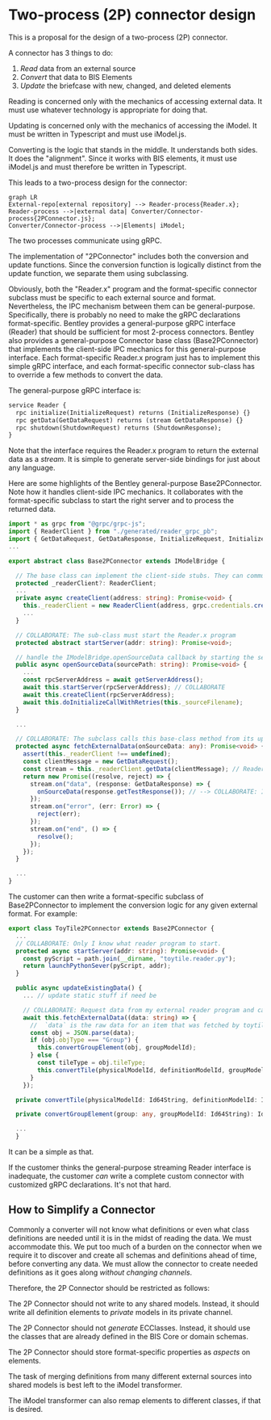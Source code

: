 # Two-process (2P) connector design

This is a proposal for the design of a two-process (2P) connector.

A connector has 3 things to do:

1. _Read_ data from an external source
2. _Convert_ that data to BIS Elements
3. _Update_ the briefcase with new, changed, and deleted elements

Reading is concerned only with the mechanics of accessing external data. It must use whatever technology is appropriate for doing that.

Updating is concerned only with the mechanics of accessing the iModel. It must be written in Typescript and must use iModel.js.

Converting is the logic that stands in the middle. It understands both sides. It does the "alignment". Since it works with BIS elements, it must use iModel.js and must therefore be written in Typescript.

This leads to a two-process design for the connector:

```mermaid
graph LR
External-repo[external repository] --> Reader-process{Reader.x};
Reader-process -->|external data| Converter/Connector-process{2PConnector.js};
Converter/Connector-process -->|Elements| iModel;
```

The two processes communicate using gRPC.

The implementation of "2PConnector" includes both the conversion and update functions. Since the conversion function is logically distinct from the update function, we separate them using subclassing.

Obviously, both the "Reader.x" program and the format-specific connector subclass must be specific to each external source and format. Nevertheless, the IPC mechanism between them can be general-purpose. Specifically, there is probably no need to make the gRPC declarations format-specific. Bentley provides a general-purpose gRPC interface (Reader) that should be sufficient for most 2-process connectors. Bentley also provides a general-purpose Connector base class (Base2PConnector) that implements the client-side IPC mechanics for this general-purpose interface. Each format-specific Reader.x program just has to implement this simple gRPC interface, and each format-specific connector sub-class has to override a few methods to convert the data.

The general-purpose gRPC interface is:

```protobuf
service Reader {
  rpc initialize(InitializeRequest) returns (InitializeResponse) {}
  rpc getData(GetDataRequest) returns (stream GetDataResponse) {}
  rpc shutdown(ShutdownRequest) returns (ShutdownResponse);
}
```

Note that the interface requires the Reader.x program to return the external data as a _stream_.
It is simple to generate server-side bindings for just about any language.

Here are some highlights of the Bentley general-purpose Base2PConnector. Note how it handles client-side IPC mechanics. It collaborates with the format-specific subclass to start the right server and to process the returned data.

```ts
import * as grpc from "@grpc/grpc-js";
import { ReaderClient } from "./generated/reader_grpc_pb";
import { GetDataRequest, GetDataResponse, InitializeRequest, InitializeResponse, ShutdownRequest, ShutdownResponse } from "./generated/reader_pb";
...

export abstract class Base2PConnector extends IModelBridge {

  // The base class can implement the client-side stubs. They can communicate with any Reader.x program.
  protected _readerClient?: ReaderClient;
  ...
  private async createClient(address: string): Promise<void> {
    this._readerClient = new ReaderClient(address, grpc.credentials.createInsecure());
    ...
  }

  // COLLABORATE: The sub-class must start the Reader.x program
  protected abstract startServer(addr: string): Promise<void>;

  // handle the IModelBridge.openSourceData callback by starting the server and connecting to it.
  public async openSourceData(sourcePath: string): Promise<void> {
    ...
    const rpcServerAddress = await getServerAddress();
    await this.startServer(rpcServerAddress); // COLLABORATE
    await this.createClient(rpcServerAddress);
    await this.doInitializeCallWithRetries(this._sourceFilename);
  }

  ...

  // COLLABORATE: The subclass calls this base-class method from its updateExistingData method to get data from Reader.x
  protected async fetchExternalData(onSourceData: any): Promise<void> {
    assert(this._readerClient !== undefined);
    const clientMessage = new GetDataRequest();
    const stream = this._readerClient.getData(clientMessage); // Reader.X *streams* the external data
    return new Promise((resolve, reject) => {
      stream.on("data", (response: GetDataResponse) => {
        onSourceData(response.getTestResponse()); // --> COLLABORATE: Invoke the supplied callback to process the data
      });
      stream.on("error", (err: Error) => {
        reject(err);
      });
      stream.on("end", () => {
        resolve();
      });
    });
  }

  ...
}
```

The customer can then write a format-specific subclass of Base2PConnector to implement the conversion logic for any given external format. For example:

```ts
export class ToyTile2PConnector extends Base2PConnector {
  ...
  // COLLABORATE: Only I know what reader program to start.
  protected async startServer(addr: string): Promise<void> {
    const pyScript = path.join(__dirname, "toytile.reader.py");
    return launchPythonSever(pyScript, addr);
  }

  public async updateExistingData() {
    ... // update static stuff if need be

    // COLLABORATE: Request data from my external reader program and calls me back on each item that it returns
    await this.fetchExternalData((data: string) => {
      //  `data` is the raw data for an item that was fetched by toytile.reader.py
      const obj = JSON.parse(data);
      if (obj.objType === "Group") {
        this.convertGroupElement(obj, groupModelId);
      } else {
        const tileType = obj.tileType;
        this.convertTile(physicalModelId, definitionModelId, groupModelId, obj, tileType);
      }
    });

  private convertTile(physicalModelId: Id64String, definitionModelId: Id64String, groupModelId: Id64String, tile: any, shape: string) { ... }

  private convertGroupElement(group: any, groupModelId: Id64String): Id64String { ... }

  ...
  }

```

It can be a simple as that.

If the customer thinks the general-purpose streaming Reader interface is inadequate, the customer _can_ write a complete custom connector with customized gRPC declarations. It's not that hard.

## How to Simplify a Connector

Commonly a converter will not know what definitions or even what class definitions are needed until it is in the midst of reading the data. We must accommodate this. We put too much of a burden on the connector when we require it to discover and create all schemas and definitions ahead of time, before converting any data. We must allow the connector to create needed definitions as it goes along _without changing channels_.

Therefore, the 2P Connector should be restricted as follows:

The 2P Connector should not write to any shared models. Instead, it should write all definition elements to _private_ models in its private channel.

The 2P Connector should not _generate_ ECClasses. Instead, it should use the classes that are already defined in the BIS Core or domain schemas.

The 2P Connector should store format-specific properties as _aspects_ on elements.

The task of merging definitions from many different external sources into shared models is best left to the iModel transformer.

The iModel transformer can also remap elements to different classes, if that is desired.
